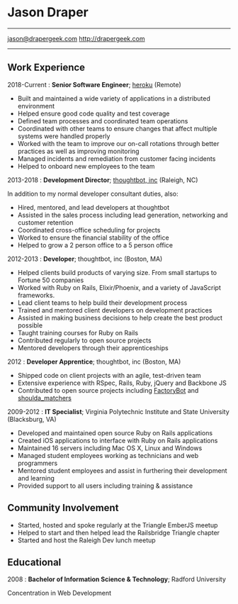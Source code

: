 # Jason Draper

-------------------     ----------------------------
jason@drapergeek.com           http://drapergeek.com
-------------------     ----------------------------

## Work Experience

2018-Current
:   **Senior Software Engineer**; [heroku](https://heroku.com) (Remote)

* Built and maintained a wide variety of applications in a distributed environment
* Helped ensure good code quality  and test coverage
* Defined team processes and coordinated team operations
* Coordinated with other teams to ensure changes that affect multiple systems were
    handled properly
* Worked with the team to improve our on-call rotations through better practices
    as well as improving monitoring
* Managed incidents and remediation from customer facing incidents
* Helped to onboard new employees to the team

2013-2018
:   **Development Director**; [thoughtbot, inc](https://thoughtbot.com) (Raleigh, NC)

In addition to my normal developer consultant duties, also:

* Hired, mentored, and lead developers at thoughtbot
* Assisted in the sales process including lead generation, networking and
  customer retention
* Coordinated cross-office scheduling for projects
* Worked to ensure the financial stability of the office
* Helped to grow a 2 person office to a 5 person office

2012-2013
:   **Developer**; thoughtbot, inc (Boston, MA)

* Helped clients build products of varying size. From small startups to Fortune 50
  companies
* Worked with Ruby on Rails, Elixir/Phoenix, and a variety of JavaScript frameworks.
* Lead client teams to help build their development process
* Trained and mentored client developers on development practices
* Assisted in making business decisions to help create the best product
  possible
* Taught training courses for Ruby on Rails
* Contributed regularly to open source projects
* Mentored developers through their apprenticeships

2012
:   **Developer Apprentice**; thoughtbot, inc (Boston, MA)

* Shipped code on client projects with an agile, test-driven team
* Extensive experience with RSpec, Rails, Ruby, jQuery and Backbone JS
* Contributed to open source projects including [FactoryBot](https://github.com/thoughtbot/factory_bot) and [shoulda_matchers](https://github.com/thoughtbot/shoulda-matchers)

2009-2012
:   **IT Specialist**; Virginia Polytechnic Institute and State University (Blacksburg, VA)

* Developed and maintained open source Ruby on Rails applications
* Created iOS applications to interface with Ruby on Rails applications
* Maintained 16 servers including Mac OS X, Linux and Windows
* Managed student employees working as technicians and web programmers
* Mentored student employees and assist in furthering their development and learning
* Provided support to all users including training & assistance

## Community Involvement
* Started, hosted and spoke regularly at the Triangle EmberJS meetup
* Helped to start and then helped lead the Railsbridge Triangle chapter
* Started and host the Raleigh Dev lunch meetup

## Educational
2008
:   **Bachelor of Information Science & Technology**; Radford University

Concentration in Web Development
